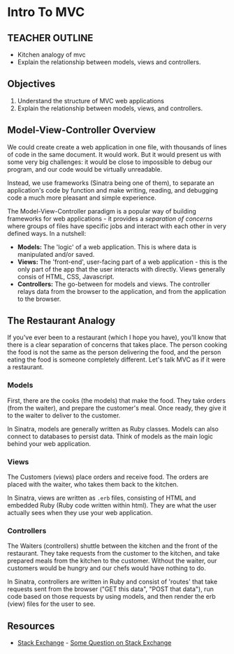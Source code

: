 
# Intro To MVC

## TEACHER OUTLINE
+ Kitchen analogy of mvc
+ Explain the relationship between models, views and controllers.

## Objectives

1. Understand the structure of MVC web applications
2. Explain the relationship between models, views, and controllers.

## Model-View-Controller Overview
We could create create a web application in one file, with thousands of lines of code in the same document. It would work. But it would present us with some very big challenges: it would be close to impossible to debug our program, and our code would be virtually unreadable.

Instead, we use frameworks (Sinatra being one of them), to separate an application's code by function and make writing, reading, and debugging code a much more pleasant and simple experience.

The Model-View-Controller paradigm is a popular way of building frameworks for web applications - it provides a *separation of concerns* where groups of files have specific jobs and interact with each other in very defined ways. In a nutshell:

+ **Models:** The 'logic' of a web application. This is where data is manipulated and/or saved.
+ **Views:** The 'front-end', user-facing part of a web application - this is the only part of the app that the user interacts with directly. Views generally consis of HTML, CSS, Javascript.
+ **Controllers:** The go-between for models and views. The controller relays data from the browser to the application, and from the application to the browser.

## The Restaurant Analogy

If you've ever been to a restaurant (which I hope you have), you'll know that there is a clear separation of concerns that takes place. The person cooking the food is not the same as the person delivering the food, and the person eating the food is someone completely different. Let's talk MVC as if it were a restaurant. 

### Models

First, there are the cooks (the models) that make the food. They take orders (from the waiter), and prepare the customer's meal. Once ready, they give it to the waiter to deliver to the customer.

In Sinatra, models are generally written as Ruby classes. Models can also connect to databases to persist data. Think of models as the main logic behind your web application.

### Views
The Customers (views) place orders and receive food. The orders are placed with the waiter, who takes them back to the kitchen.

In Sinatra, views are written as `.erb` files, consisting of HTML and embedded Ruby (Ruby code written within html). They are what the user actually sees when they use your web application.

### Controllers
The Waiters (controllers) shuttle between the kitchen and the front of the restaurant. They take requests from the customer to the kitchen, and take prepared meals from the kitchen to the customer. Without the waiter, our customers would be hungry and our chefs would have nothing to do.

In Sinatra, controllers are written in Ruby and consist of 'routes' that take requests sent from the browser ("GET this data", "POST that data"), run code based on those requests by using models, and then render the erb (view) files for the user to see.  


## Resources

* [Stack Exchange](http://www.stackexchange.com) - [Some Question on Stack Exchange](http://www.stackexchange.com/questions/123)
